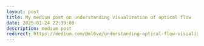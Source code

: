 ```yaml
---
layout: post
title: My medium post on understanding visualization of optical flow
date: 2025-01-24 22:39:00
description: medium post
redirect: https://medium.com/@ml6vq/understanding-optical-flow-visualization-293471c97456
---
```


